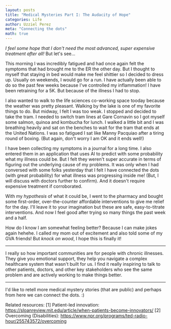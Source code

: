 ```yaml
---
layout: posts
title: "Medical Mysteries Part I: The Audacity of Hope"
categories: Life
author: Uzziel Perez
meta: "Connecting the dots"
math: true
---
```


*I feel some hope that I don't need the most advanced, super expensive treatment after all!* But let's see...

This morning I was incredibly fatigued and had once again felt the symptoms that had brought me to the ER the other day. But I thought to myself that staying in bed would make me feel shittier so I decided to dress up.
Usually on weekends, I would go for a run. I have actually been able to do so the past few weeks because I've controlled my inflammation! I have been retraining for a 5K. But because of the illness I had to stop.

I also wanted to walk to the life sciences co-working space tooday because the weather was pretty pleasant. Walking by the lake is one of my favorite things to do. But midway, I felt I was too weak. I stopped and decided to take the tram. I needed to switch tram lines at Gare Cornavin so I got myself some salmon, quinoa and kombucha for lunch. I walked a little bit and I was breathing heavily and sat on the benches to wait for the tram that ends at the United Nations. I was so fatigued I sat like Manny Pacquiao after a tiring round of boxing. (But again, don't worry I am OK and it ends well!)

I have been collecting my symptoms in a journal for a long time. I also entered them in an application that uses AI to predict with some probability what my illness could be. But I felt they weren't super accurate in terms of figuring out the underlying cause of my problems. It was only when I had conversed with some folks yesterday that I felt I have connected the dots (with great probability) for what illness was progressing inside me! (But, I will discuss with doctors further to confirm). And it doesn't require expensive treatment if corroborated.

With my *hypothesis* of what it could be, I went to the pharmacy and bought some first-order, over-the-counter affordable interventions to give me relief for the day. I'll leave it to your imagination but these are safe, easy-to-titrate interventions. And now I feel good after trying so many things the past week and a half.

How do I know I am somewhat feeling better? Because I can make jokes again hehehe. I called my mom out of excitement and also told some of my GVA friends! But *knock on wood*, I hope this is finally it!

----------------------------

I really so how important communities are for people with chronic illnesses. They give you emotional support, they help you navigate a complex healthcare system that wasn't built for us. I find it really inspiring to talk to other patients, doctors, and other key stakeholders who see the same problem and are actively working to make things better.

-------
I'd like to retell more medical mystery stories (that are public) and perhaps from here we can connect the dots. :)


Related resources:
[1] Patient-led innovation: https://sloanreview.mit.edu/article/when-patients-become-innovators/
[2] Overcoming (Disabilities): https://www.npr.org/programs/ted-radio-hour/255743572/overcoming
